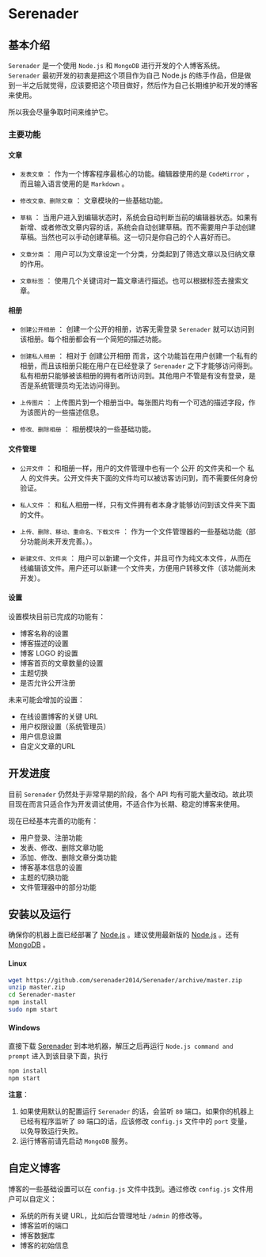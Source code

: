 # Serenader

## 基本介绍

`Serenader` 是一个使用 `Node.js` 和 `MongoDB` 进行开发的个人博客系统。 `Serenader` 最初开发的初衷是把这个项目作为自己 Node.js 的练手作品，但是做到一半之后就觉得，应该要把这个项目做好，然后作为自己长期维护和开发的博客来使用。

所以我会尽量争取时间来维护它。

### 主要功能

#### 文章

- `发表文章` ： 作为一个博客程序最核心的功能。编辑器使用的是 `CodeMirror` ，而且输入语言使用的是 `Markdown` 。

- `修改文章、删除文章` ： 文章模块的一些基础功能。

- `草稿` ： 当用户进入到编辑状态时，系统会自动判断当前的编辑器状态。如果有新增、或者修改文章内容的话，系统会自动创建草稿。而不需要用户手动创建草稿。当然也可以手动创建草稿。这一切只是你自己的个人喜好而已。

- `文章分类` ： 用户可以为文章设定一个分类，分类起到了筛选文章以及归纳文章的作用。

- `文章标签` ： 使用几个关键词对一篇文章进行描述。也可以根据标签去搜索文章。

#### 相册

- `创建公开相册` ： 创建一个公开的相册，访客无需登录 `Serenader` 就可以访问到该相册。每个相册都会有一个简短的描述功能。

- `创建私人相册` ： 相对于 创建公开相册 而言，这个功能旨在用户创建一个私有的相册，而且该相册只能在用户在已经登录了 `Serenader` 之下才能够访问得到。私有相册只能够被该相册的拥有者所访问到。其他用户不管是有没有登录，是否是系统管理员均无法访问得到。

- `上传图片` ： 上传图片到一个相册当中。每张图片均有一个可选的描述字段，作为该图片的一些描述信息。

- `修改、删除相册` ： 相册模块的一些基础功能。

#### 文件管理

- `公开文件` ： 和相册一样，用户的文件管理中也有一个 公开 的文件夹和一个 私人 的文件夹。公开文件夹下面的文件均可以被访客访问到，而不需要任何身份验证。

- `私人文件` ： 和私人相册一样，只有文件拥有者本身才能够访问到该文件夹下面的文件。

- `上传、删除、移动、重命名、下载文件` ： 作为一个文件管理器的一些基础功能（部分功能尚未开发完善。）。

- `新建文件、文件夹` ： 用户可以新建一个文件，并且可作为纯文本文件，从而在线编辑该文件。用户还可以新建一个文件夹，方便用户转移文件（该功能尚未开发）。

#### 设置

设置模块目前已完成的功能有：

- 博客名称的设置
- 博客描述的设置
- 博客 LOGO 的设置
- 博客首页的文章数量的设置
- 主题切换
- 是否允许公开注册


未来可能会增加的设置：

- 在线设置博客的关键 URL
- 用户权限设置（系统管理员）
- 用户信息设置
- 自定义文章的URL



## 开发进度

目前 `Serenader` 仍然处于非常早期的阶段，各个 API 均有可能大量改动。故此项目现在而言只适合作为开发调试使用，不适合作为长期、稳定的博客来使用。

现在已经基本完善的功能有： 

- 用户登录、注册功能
- 发表、修改、删除文章功能
- 添加、修改、删除文章分类功能
- 博客基本信息的设置
- 主题的切换功能
- 文件管理器中的部分功能

## 安装以及运行

确保你的机器上面已经部署了 [Node.js](http://nodejs.org) 。建议使用最新版的 [Node.js](http://nodejs.org/download) 。还有 [MongoDB](http://mongodb.org) 。

#### Linux

```bash
wget https://github.com/serenader2014/Serenader/archive/master.zip
unzip master.zip
cd Serenader-master
npm install
sudo npm start
```


#### Windows

直接下载 [Serenader](https://github.com/serenader2014/Serenader/archive/master.zip) 到本地机器，解压之后再运行 `Node.js command and prompt` 进入到该目录下面，执行

```bash
npm install
npm start
```


**注意**：

1. 如果使用默认的配置运行 `Serenader` 的话，会监听 `80` 端口。如果你的机器上已经有程序监听了 `80` 端口的话，应该修改 `config.js` 文件中的 `port` 变量，以免导致运行失败。
2. 运行博客前请先启动 `MongoDB` 服务。



## 自定义博客

博客的一些基础设置可以在 `config.js` 文件中找到。通过修改 `config.js` 文件用户可以自定义：

- 系统的所有关键 URL，比如后台管理地址 `/admin` 的修改等。
- 博客监听的端口
- 博客数据库
- 博客的初始信息